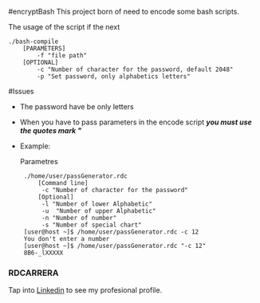 #encryptBash
This project born of need to encode some bash scripts.

The usage of the script if the next

    ./bash-compile
        [PARAMETERS]
            -f "file path"
        [OPTIONAL]
            -c "Number of character for the password, default 2048"
            -p "Set password, only alphabetics letters"
#Issues

* The password have be only letters
* When you have to pass parameters in the encode script ***you must use the quotes mark "***
 * Example:
 
    Parametres
    
    
        ./home/user/passGenerator.rdc
	        [Command line]
	         -c "Number of character for the password" 
	        [Optional]
	         -l "Number of lower Alphabetic"
	         -u  "Number of upper Alphabetic"
	         -n "Number of number"
	         -s "Number of special chart"
        [user@host ~]$ /home/user/passGenerator.rdc -c 12
        You don't enter a number
        [user@host ~]$ /home/user/passGenerator.rdc "-c 12"
        8B6-_lXXXXX

                                                                                                                                                                                                                  
### RDCARRERA
Tap into [Linkedin](https://es.linkedin.com/in/rdcarrera) to see my profesional profile.
